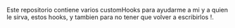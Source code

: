 Este repositorio contiene varios customHooks para ayudarme a mi y a quien le sirva, estos hooks, y tambien para no tener que volver a escribirlos !.